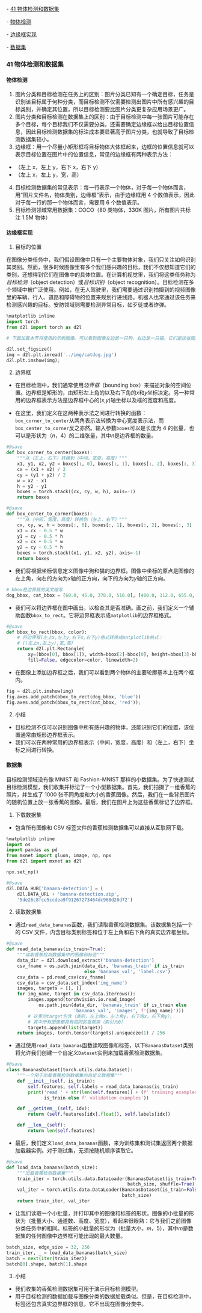 \- [41 物体检测和数据集](#41-物体检测和数据集)

\- [物体检测](#物体检测)

\- [边缘框实现](#边缘框实现)

\- [数据集](#数据集)

### 41 物体检测和数据集

#### 物体检测

1. 图片分类和目标检测在任务上的区别：图片分类已知有一个确定目标，任务是识别该目标属于何种分类，而目标检测不仅需要检测出图片中所有感兴趣的目标类别，并确定其位置，所以目标检测要比图片分类更复杂应用场景更广。
2. 图片分类和目标检测在数据集上的区别：由于目标检测中每一张图片可能存在多个目标，每个目标我们不仅需要分类，还需要确定边缘框以给出目标位置信息，因此目标检测数据集的标注成本要显著高于图片分类，也就导致了目标检测数据集较小。
3. 边缘框：用一个尽量小矩形框将目标物体大体框起来，边框的位置信息就可以表示目标位置在图片中的位置信息，常见的边缘框有两种表示方法：

- （左上 x，左上 y，右下 x，右下 y）
- （左上 x，左上 y，宽，高）

4. 目标检测数据集的常见表示：每一行表示一个物体，对于每一个物体而言，用“图片文件名，物体类别，边缘框”表示，由于边缘框用 4 个数值表示，因此对于每一行的那一个物体而言，需要用 6 个数值表示。
5. 目标检测领域常用数据集：COCO（80 类物体，330K 图片，所有图片共标注 1.5M 物体）

#### 边缘框实现

1. 目标的位置

在图像分类任务中，我们假设图像中只有一个主要物体对象，我们只关注如何识别其类别。然而，很多时候图像里有多个我们感兴趣的目标，我们不仅想知道它们的类别，还想得到它们在图像中的具体位置。在计算机视觉里，我们将这类任务称为*目标检测*（object detection）或*目标识别*（object recognition）。目标检测在多个领域中被广泛使用。例如，在无人驾驶里，我们需要通过识别拍摄到的视频图像里的车辆、行人、道路和障碍物的位置来规划行进线路。机器人也常通过该任务来检测感兴趣的目标。安防领域则需要检测异常目标，如歹徒或者炸弹。

```python
%matplotlib inline
import torch
from d2l import torch as d2l

# 下面加载本节将使用的示例图像。可以看到图像左边是一只狗，右边是一只猫。它们是这张图像里的两个主要目标。

d2l.set_figsize()
img = d2l.plt.imread('../img/catdog.jpg')
d2l.plt.imshow(img);
```

2. 边界框

- 在目标检测中，我们通常使用*边界框*（bounding box）来描述对象的空间位置。边界框是矩形的，由矩形左上角的以及右下角的*x*和*y*坐标决定。另一种常用的边界框表示方法是边界框中心的(_x_,_y_)轴坐标以及框的宽度和高度。

- 在这里，我们定义在这两种表示法之间进行转换的函数：`box_corner_to_center`从两角表示法转换为中心宽度表示法，而`box_center_to_corner`反之亦然。输入参数`boxes`可以是长度为 4 的张量，也可以是形状为（_n_，4）的二维张量，其中*n*是边界框的数量。

```python
#@save
def box_corner_to_center(boxes):
    """从（左上，右下）转换到（中间，宽度，高度）"""
    x1, y1, x2, y2 = boxes[:, 0], boxes[:, 1], boxes[:, 2], boxes[:, 3]
    cx = (x1 + x2) / 2
    cy = (y1 + y2) / 2
    w = x2 - x1
    h = y2 - y1
    boxes = torch.stack((cx, cy, w, h), axis=-1)
    return boxes

#@save
def box_center_to_corner(boxes):
    """从（中间，宽度，高度）转换到（左上，右下）"""
    cx, cy, w, h = boxes[:, 0], boxes[:, 1], boxes[:, 2], boxes[:, 3]
    x1 = cx - 0.5 * w
    y1 = cy - 0.5 * h
    x2 = cx + 0.5 * w
    y2 = cy + 0.5 * h
    boxes = torch.stack((x1, y1, x2, y2), axis=-1)
    return boxes
```

- 我们将根据坐标信息定义图像中狗和猫的边界框。图像中坐标的原点是图像的左上角，向右的方向为*x*轴的正方向，向下的方向为*y*轴的正方向。

```python
# bbox是边界框的英文缩写
dog_bbox, cat_bbox = [60.0, 45.0, 378.0, 516.0], [400.0, 112.0, 655.0, 493.0]
```

- 我们可以将边界框在图中画出，以检查其是否准确。画之前，我们定义一个辅助函数`bbox_to_rect`。它将边界框表示成`matplotlib`的边界框格式。

```python
#@save
def bbox_to_rect(bbox, color):
    # 将边界框(左上x,左上y,右下x,右下y)格式转换成matplotlib格式：
    # ((左上x,左上y),宽,高)
    return d2l.plt.Rectangle(
        xy=(bbox[0], bbox[1]), width=bbox[2]-bbox[0], height=bbox[3]-bbox[1],
        fill=False, edgecolor=color, linewidth=2)
```

- 在图像上添加边界框之后，我们可以看到两个物体的主要轮廓基本上在两个框内。

```python
fig = d2l.plt.imshow(img)
fig.axes.add_patch(bbox_to_rect(dog_bbox, 'blue'))
fig.axes.add_patch(bbox_to_rect(cat_bbox, 'red'));
```

2. 小结

- 目标检测不仅可以识别图像中所有感兴趣的物体，还能识别它们的位置，该位置通常由矩形边界框表示。
- 我们可以在两种常用的边界框表示（中间，宽度，高度）和（左上，右下）坐标之间进行转换。

#### 数据集

目标检测领域没有像 MNIST 和 Fashion-MNIST 那样的小数据集。为了快速测试目标检测模型，我们收集并标记了一个小型数据集。首先，我们拍摄了一组香蕉的照片，并生成了 1000 张不同角度和大小的香蕉图像。然后，我们在一些背景图片的随机位置上放一张香蕉的图像。最后，我们在图片上为这些香蕉标记了边界框。

1. 下载数据集

- 包含所有图像和 CSV 标签文件的香蕉检测数据集可以直接从互联网下载。

```python
%matplotlib inline
import os
import pandas as pd
from mxnet import gluon, image, np, npx
from d2l import mxnet as d2l

npx.set_np()

#@save
d2l.DATA_HUB['banana-detection'] = (
    d2l.DATA_URL + 'banana-detection.zip',
    '5de26c8fce5ccdea9f91267273464dc968d20d72')
```

2. 读取数据集

- 通过`read_data_bananas`函数，我们读取香蕉检测数据集。该数据集包括一个的 CSV 文件，内含目标类别标签和位于左上角和右下角的真实边界框坐标。

```python
#@save
def read_data_bananas(is_train=True):
    """读取香蕉检测数据集中的图像和标签"""
    data_dir = d2l.download_extract('banana-detection')
    csv_fname = os.path.join(data_dir, 'bananas_train' if is_train
                             else 'bananas_val', 'label.csv')
    csv_data = pd.read_csv(csv_fname)
    csv_data = csv_data.set_index('img_name')
    images, targets = [], []
    for img_name, target in csv_data.iterrows():
        images.append(torchvision.io.read_image(
            os.path.join(data_dir, 'bananas_train' if is_train else
                         'bananas_val', 'images', f'{img_name}')))
        # 这里的target包含（类别，左上角x，左上角y，右下角x，右下角y），
        # 其中所有图像都具有相同的香蕉类（索引为0）
        targets.append(list(target))
    return images, torch.tensor(targets).unsqueeze(1) / 256
```

- 通过使用`read_data_bananas`函数读取图像和标签，以下`BananasDataset`类别将允许我们创建一个自定义`Dataset`实例来加载香蕉检测数据集。

```python
#@save
class BananasDataset(torch.utils.data.Dataset):
    """一个用于加载香蕉检测数据集的自定义数据集"""
    def __init__(self, is_train):
        self.features, self.labels = read_data_bananas(is_train)
        print('read ' + str(len(self.features)) + (f' training examples' if
              is_train else f' validation examples'))

    def __getitem__(self, idx):
        return (self.features[idx].float(), self.labels[idx])

    def __len__(self):
        return len(self.features)
```

- 最后，我们定义`load_data_bananas`函数，来为训练集和测试集返回两个数据加载器实例。对于测试集，无须按随机顺序读取它。

```python
#@save
def load_data_bananas(batch_size):
    """加载香蕉检测数据集"""
    train_iter = torch.utils.data.DataLoader(BananasDataset(is_train=True),
                                             batch_size, shuffle=True)
    val_iter = torch.utils.data.DataLoader(BananasDataset(is_train=False),
                                           batch_size)
    return train_iter, val_iter
```

- 让我们读取一个小批量，并打印其中的图像和标签的形状。图像的小批量的形状为（批量大小、通道数、高度、宽度），看起来很眼熟：它与我们之前图像分类任务中的相同。标签的小批量的形状为（批量大小，_m_，5），其中*m*是数据集的任何图像中边界框可能出现的最大数量。

```python
batch_size, edge_size = 32, 256
train_iter, _ = load_data_bananas(batch_size)
batch = next(iter(train_iter))
batch[0].shape, batch[1].shape
```

3. 小结

- 我们收集的香蕉检测数据集可用于演示目标检测模型。
- 用于目标检测的数据加载与图像分类的数据加载类似。但是，在目标检测中，标签还包含真实边界框的信息，它不出现在图像分类中。
